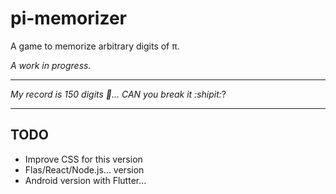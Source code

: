 # pi-memorizer
A game to memorize arbitrary digits of π.

_A work in progress._

--- 

_My record is 150 digits 🤨... CAN you break it :shipit:_?

---

## TODO
- Improve CSS for this version
- Flas/React/Node.js... version
- Android version with Flutter...
